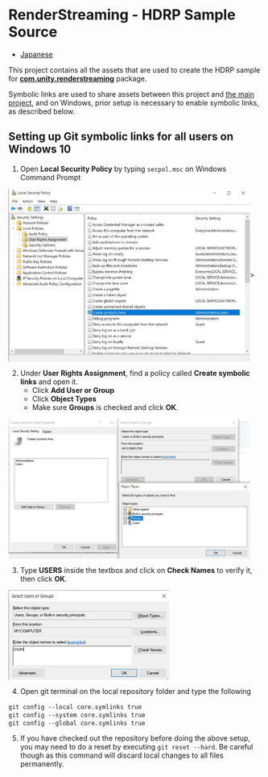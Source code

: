 # RenderStreaming - HDRP Sample Source 

- [Japanese](./jp/index.md)

This project contains all the assets that are used to create the HDRP sample for 
[**com.unity.renderstreaming**](../../../com.unity.renderstreaming/Documentation~/index.md)
package.

Symbolic links are used to share assets between this project and [the main project](../../../Readme.md),
and on Windows, prior setup is necessary to enable symbolic links, as described below.

## Setting up Git symbolic links for all users on Windows 10

1. Open **Local Security Policy** by typing `secpol.msc` on Windows Command Prompt

<img src="./images/en/local_security_policy.jpg" width=480 align=center>>

   
2. Under **User Rights Assignment**, find a policy called **Create symbolic links** and open it.
   - Click **Add User or Group**
   - Click **Object Types**
   - Make sure **Groups** is checked and click **OK**.
   
<img src="./images/en/create_symbolic_link_properties.jpg" width=480 align=center>

3. Type **USERS** inside the textbox and click on **Check Names** to verify it, then click **OK**.

<img src="./images/en/select_users.jpg" width=320 align=center>

4. Open git terminal on the local repository folder and type the following

```
git config --local core.symlinks true
git config --system core.symlinks true
git config --global core.symlinks true
```

5. If you have checked out the repository before doing the above setup, you may need to do 
   a reset by executing `git reset --hard`. Be careful though as this command will discard 
   local changes to all files permanently.

  

